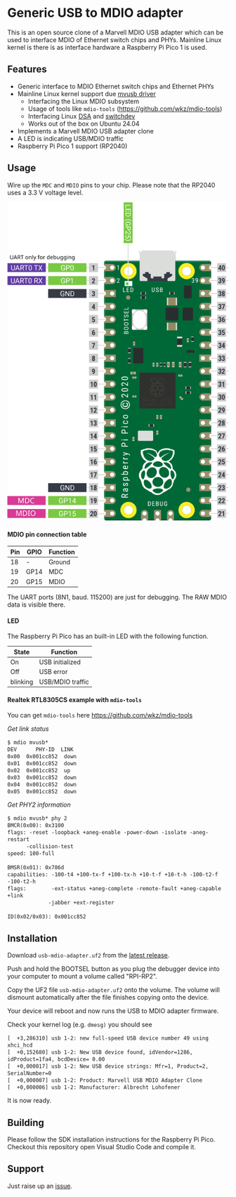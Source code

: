 # Generic USB to MDIO adapter
This is an open source clone of a Marvell MDIO USB adapter which can be used to interface MDIO of Ethernet switch chips and PHYs. Mainline Linux kernel is there is as interface hardware a Raspberry Pi Pico 1 is used.


## Features
* Generic interface to MDIO Ethernet switch chips and Ethernet PHYs
* Mainline Linux kernel support due [mvusb driver](https://elixir.bootlin.com/linux/v6.12.6/source/drivers/net/mdio/mdio-mvusb.c)
  * Interfacing the Linux MDIO subsystem
  * Usage of tools like `mdio-tools` (https://github.com/wkz/mdio-tools)
  * Interfacing Linux [DSA](https://docs.kernel.org/networking/dsa/dsa.html) and [switchdev](https://docs.kernel.org/networking/switchdev.html)
  * Works out of the box on Ubuntu 24.04
* Implements a Marvell MDIO USB adapter clone
* A LED is indicating USB/MDIO traffic
* Raspberry Pi Pico 1 support (RP2040)


## Usage
Wire up the `MDC` and `MDIO` pins to your chip. Please note that the RP2040 uses a 3.3 V voltage level.

![Raspberry Pi Pico 1 pinout](pictures/pico-pinout.svg)

#### MDIO pin connection table
| Pin      | GPIO    | Function |
| -------- | ------- | -------- |
| 18       | -       | Ground   |
| 19       | GP14    | MDC      |
| 20       | GP15    | MDIO     |

The UART ports (8N1, baud. 115200) are just for debugging. The RAW MDIO data is visible there.

#### LED
The Raspberry Pi Pico has an built-in LED with the following function.

| State    | Function         |  
| -------- | ---------------- |
| On       | USB initialized  |
| Off      | USB error        |
| blinking | USB/MDIO traffic |

#### Realtek RTL8305CS example with `mdio-tools`
You can get `mdio-tools` here https://github.com/wkz/mdio-tools

*Get link status*
   ```
$ mdio mvusb*
 DEV      PHY-ID  LINK
0x00  0x001cc852  down
0x01  0x001cc852  down
0x02  0x001cc852  up
0x03  0x001cc852  down
0x04  0x001cc852  down
0x05  0x001cc852  down
   ```

*Get PHY2 information*
   ```
$ mdio mvusb* phy 2
BMCR(0x00): 0x3100
  flags: -reset -loopback +aneg-enable -power-down -isolate -aneg-restart
         -collision-test
  speed: 100-full

BMSR(0x01): 0x786d
  capabilities: -100-t4 +100-tx-f +100-tx-h +10-t-f +10-t-h -100-t2-f -100-t2-h
  flags:        -ext-status +aneg-complete -remote-fault +aneg-capable +link
                -jabber +ext-register

ID(0x02/0x03): 0x001cc852
   ```

## Installation
Download `usb-mdio-adapter.uf2` from the [latest release](https://github.com/AlbrechtL/usb-mdio-adapter/releases).

Push and hold the BOOTSEL button as you plug the debugger device into your computer to mount a volume called "RPI-RP2".

Copy the UF2 file `usb-mdio-adapter.uf2` onto the volume. The volume will dismount automatically after the file finishes copying onto the device.

Your device will reboot and now runs the USB to MDIO adapter firmware. 

Check your kernel log (e.g. `dmesg)` you should see
   ```
[  +3,286310] usb 1-2: new full-speed USB device number 49 using xhci_hcd
[  +0,152680] usb 1-2: New USB device found, idVendor=1286, idProduct=1fa4, bcdDevice= 0.00
[  +0,000017] usb 1-2: New USB device strings: Mfr=1, Product=2, SerialNumber=0
[  +0,000007] usb 1-2: Product: Marvell USB MDIO Adapter Clone
[  +0,000006] usb 1-2: Manufacturer: Albrecht Lohofener
   ```

It is now ready.

## Building
Please follow the SDK installation instructions for the Raspberry Pi Pico. Checkout this repository open Visual Studio Code and compile it.

## Support
Just raise up an [issue](https://github.com/AlbrechtL/usb-mdio-adapter/issues).
